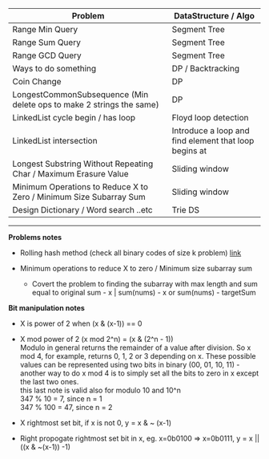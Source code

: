 | Problem                                                              | DataStructure / Algo                                  |
| -------------------------------------------------------------------- | ----------------------------------------------------- |
| Range Min Query                                                      | Segment Tree                                          |
| Range Sum Query                                                      | Segment Tree                                          |
| Range GCD Query                                                      | Segment Tree                                          |
| Ways to do something                                                 | DP / Backtracking                                     |
| Coin Change                                                          | DP                                                    |
| LongestCommonSubsequence (Min delete ops to make 2 strings the same) | DP                                                    |
| LinkedList cycle begin / has loop                                    | Floyd loop detection                                  |
| LinkedList intersection                                              | Introduce a loop and find element that loop begins at |
| Longest Substring Without Repeating Char / Maximum Erasure Value     | Sliding window                                        |
| Minimum Operations to Reduce X to Zero / Minimum Size Subarray Sum   | Sliding window                                        |
| Design Dictionary / Word search ..etc                                | Trie DS                                               |

---

**Problems notes**

- Rolling hash method (check all binary codes of size k problem)
  [link](https://leetcode.com/problems/check-if-a-string-contains-all-binary-codes-of-size-k/discuss/2092553/Explaining-the-Rolling-Hash-Method-or-Guide)

- Minimum operations to reduce X to zero / Minimum size subarray sum
  - Covert the problem to finding the subarray with max length and sum equal to original sum - x | sum(nums) - x or sum(nums) - targetSum

**Bit manipulation notes**

- X is power of 2 when (x & (x-1)) == 0
- X mod power of 2 (x mod 2^n) = (x & (2^n - 1)) <br>
  Modulo in general returns the remainder of a value after division. So x mod 4, for example, returns 0, 1, 2 or 3 depending on x. These possible values can be represented using two bits in binary (00, 01, 10, 11) - another way to do x mod 4 is to simply set all the bits to zero in x except the last two ones.<br>
  this last note is valid also for modulo 10 and 10^n <br>
  347 % 10 = 7, since n = 1 <br>
  347 % 100 = 47, since n = 2

- X rightmost set bit, if x is not 0, y = x & ~ (x-1)
- Right propogate rightmost set bit in x, eg. x=0b0100 => x=0b0111, y = x || ((x & ~(x-1)) -1)
